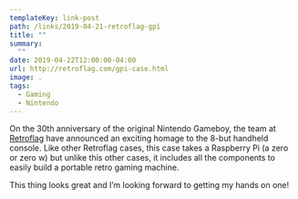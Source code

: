 ```yaml
---
templateKey: link-post
path: /links/2019-04-21-retroflag-gpi
title: ""
summary:
  ""
date: 2019-04-22T12:00:00-04:00
url: http://retroflag.com/gpi-case.html
image: .
tags:
  - Gaming
  - Nintendo
---
```

On the 30th anniversary of the original Nintendo Gameboy, the team at [Retroflag](https://www.retroflag.com) have announced an exciting homage to the 8-but handheld console. Like other Retroflag cases, this case takes a Raspberry Pi (a zero or zero w) but unlike this other cases, it includes all the components to easily build a portable retro gaming machine.

This thing looks great and I’m looking forward to getting my hands on one!